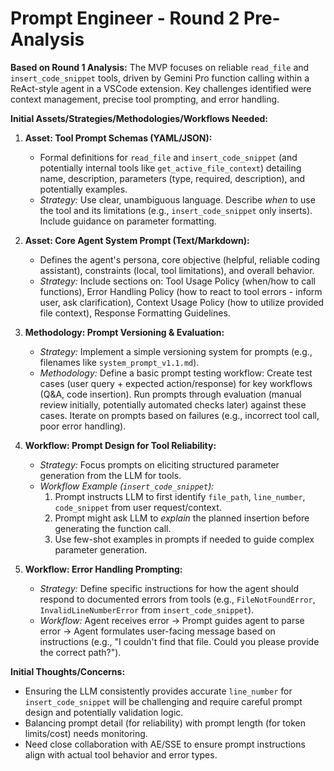# Prompt Engineer - Round 2 Pre-Analysis

**Based on Round 1 Analysis:** The MVP focuses on reliable `read_file` and `insert_code_snippet` tools, driven by Gemini Pro function calling within a ReAct-style agent in a VSCode extension. Key challenges identified were context management, precise tool prompting, and error handling.

**Initial Assets/Strategies/Methodologies/Workflows Needed:**

1.  **Asset: Tool Prompt Schemas (YAML/JSON):**
    *   Formal definitions for `read_file` and `insert_code_snippet` (and potentially internal tools like `get_active_file_context`) detailing name, description, parameters (type, required, description), and potentially examples.
    *   *Strategy:* Use clear, unambiguous language. Describe *when* to use the tool and its limitations (e.g., `insert_code_snippet` only inserts). Include guidance on parameter formatting.

2.  **Asset: Core Agent System Prompt (Text/Markdown):**
    *   Defines the agent\'s persona, core objective (helpful, reliable coding assistant), constraints (local, tool limitations), and overall behavior.
    *   *Strategy:* Include sections on: Tool Usage Policy (when/how to call functions), Error Handling Policy (how to react to tool errors - inform user, ask clarification), Context Usage Policy (how to utilize provided file context), Response Formatting Guidelines.

3.  **Methodology: Prompt Versioning & Evaluation:**
    *   *Strategy:* Implement a simple versioning system for prompts (e.g., filenames like `system_prompt_v1.1.md`).
    *   *Methodology:* Define a basic prompt testing workflow: Create test cases (user query + expected action/response) for key workflows (Q&A, code insertion). Run prompts through evaluation (manual review initially, potentially automated checks later) against these cases. Iterate on prompts based on failures (e.g., incorrect tool call, poor error handling).

4.  **Workflow: Prompt Design for Tool Reliability:**
    *   *Strategy:* Focus prompts on eliciting structured parameter generation from the LLM for tools.
    *   *Workflow Example (`insert_code_snippet`):*
        1.  Prompt instructs LLM to first identify `file_path`, `line_number`, `code_snippet` from user request/context.
        2.  Prompt might ask LLM to *explain* the planned insertion before generating the function call.
        3.  Use few-shot examples in prompts if needed to guide complex parameter generation.

5.  **Workflow: Error Handling Prompting:**
    *   *Strategy:* Define specific instructions for how the agent should respond to documented errors from tools (e.g., `FileNotFoundError`, `InvalidLineNumberError` from `insert_code_snippet`).
    *   *Workflow:* Agent receives error -> Prompt guides agent to parse error -> Agent formulates user-facing message based on instructions (e.g., \"I couldn\'t find that file. Could you please provide the correct path?\").

**Initial Thoughts/Concerns:**
*   Ensuring the LLM consistently provides accurate `line_number` for `insert_code_snippet` will be challenging and require careful prompt design and potentially validation logic.
*   Balancing prompt detail (for reliability) with prompt length (for token limits/cost) needs monitoring.
*   Need close collaboration with AE/SSE to ensure prompt instructions align with actual tool behavior and error types. 